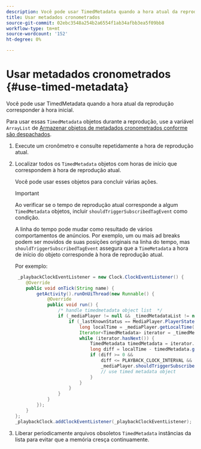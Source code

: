 ```yaml
---
description: Você pode usar TimedMetadata quando a hora atual da reprodução corresponder à hora inicial.
title: Usar metadados cronometrados
source-git-commit: 02ebc3548a254b2a6554f1ab34afbb3ea5f09bb8
workflow-type: tm+mt
source-wordcount: '152'
ht-degree: 0%

---
```


# Usar metadados cronometrados {#use-timed-metadata}

Você pode usar TimedMetadata quando a hora atual da reprodução corresponder à hora inicial.

Para usar essas `TimedMetadata` objetos durante a reprodução, use a variável `ArrayList` de [Armazenar objetos de metadados cronometrados conforme são despachados](../../ad-insertion/custom-tags-configure/android-1.4-timed-metadata-store.md).

1. Execute um cronômetro e consulte repetidamente a hora de reprodução atual.
1. Localizar todos os `TimedMetadata` objetos com horas de início que correspondem à hora de reprodução atual.

   Você pode usar esses objetos para concluir várias ações.

   >[!IMPORTANT]
   >
   >Ao verificar se o tempo de reprodução atual corresponde a algum `TimedMetadata` objetos, incluir `shouldTriggerSubscribedTagEvent` como condição.

   A linha do tempo pode mudar como resultado de vários comportamentos de anúncios. Por exemplo, um ou mais ad breaks podem ser movidos de suas posições originais na linha do tempo, mas `shouldTriggerSubscribedTagEvent` assegura que a `TimeMetadata` a hora de início do objeto corresponde à hora de reprodução atual.

   Por exemplo:

   ```java
    _playbackClockEventListener = new Clock.ClockEventListener() {
       @Override
       public void onTick(String name) {
           getActivity().runOnUiThread(new Runnable() {
               @Override
               public void run() {
                   /* handle timedmetadata object list  */ 
                   if (_mediaPlayer != null && _timedMetadataList != null && _timedMetadataList.size() > 0) {
                       if (_lastKnownStatus == MediaPlayer.PlayerState.PLAYING) {
                           long localTime = _mediaPlayer.getLocalTime();
                           Iterator<TimedMetadata> iterator = _timedMetadataList.iterator(); 
                           while (iterator.hasNext()) {
                               TimedMetadata timedMetadata = iterator.next();
                               long diff = localTime - timedMetadata.getTime();
                               if (diff >= 0 &&
                                   diff <= PLAYBACK_CLOCK_INTERVAL &&
                                   _mediaPlayer.shouldTriggerSubscribedTagEvent()) {
                                   // use timed metadata object
                               }
                           }
                       }
                   }
               }
           });
       }
   };
   _playbackClock.addClockEventListener(_playbackClockEventListener);
   ```

1. Liberar periodicamente arquivos obsoletos `TimedMetadata` instâncias da lista para evitar que a memória cresça continuamente.
